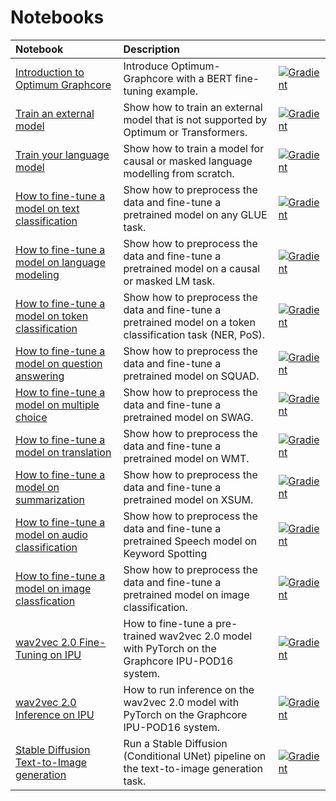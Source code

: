 # Notebooks

| Notebook     |      Description      | |
|:----------|:-------------|:-------------|
| [Introduction to Optimum Graphcore](https://github.com/huggingface/optimum-graphcore/blob/main/notebooks/introduction_to_optimum_graphcore.ipynb) |  Introduce Optimum-Graphcore with a BERT fine-tuning example. | [![Gradient](https://assets.paperspace.io/img/gradient-badge.svg)](https://console.paperspace.com/github/gradient-ai/Graphcore-HuggingFace?machine=Free-IPU-POD16&container=graphcore%2Fpytorch-jupyter%3A2.6.0-ubuntu-20.04-20220804&file=%2Fnotebook-tutorials%2Fintroduction_to_optimum_graphcore.ipynb) |
| [Train an external model](https://github.com/huggingface/optimum-graphcore/blob/main/notebooks/external_model.ipynb) | Show how to train an external model that is not supported by Optimum or Transformers. | [![Gradient](https://assets.paperspace.io/img/gradient-badge.svg)](https://console.paperspace.com/github/huggingface/optimum-graphcore/?container=graphcore%2Fpytorch-jupyter%3A2.6.0-ubuntu-20.04-20220804&machine=Free-IPU-POD16&file=%2Fnotebooks%2Fexternal_model.ipynb) |
| [Train your language model](https://github.com/huggingface/optimum-graphcore/blob/main/notebooks/language_modelling_from_scratch.ipynb) | Show how to train a model for causal or masked language modelling from scratch. | [![Gradient](https://assets.paperspace.io/img/gradient-badge.svg)](https://console.paperspace.com/github/huggingface/optimum-graphcore/?container=graphcore%2Fpytorch-jupyter%3A2.6.0-ubuntu-20.04-20220804&machine=Free-IPU-POD16&file=%2Fnotebooks%2Flanguage_modelling_from_scratch.ipynb) |
| [How to fine-tune a model on text classification](https://github.com/huggingface/optimum-graphcore/blob/main/notebooks/text_classification.ipynb) | Show how to preprocess the data and fine-tune a pretrained model on any GLUE task. | [![Gradient](https://assets.paperspace.io/img/gradient-badge.svg)](https://console.paperspace.com/github/huggingface/optimum-graphcore/?container=graphcore%2Fpytorch-jupyter%3A2.6.0-ubuntu-20.04-20220804&machine=Free-IPU-POD16&file=%2Fnotebooks%2Ftext_classification.ipynb) |
| [How to fine-tune a model on language modeling](https://github.com/huggingface/optimum-graphcore/blob/main/notebooks/language_modeling.ipynb)| Show how to preprocess the data and fine-tune a pretrained model on a causal or masked LM task. | [![Gradient](https://assets.paperspace.io/img/gradient-badge.svg)](https://console.paperspace.com/github/huggingface/optimum-graphcore/?container=graphcore%2Fpytorch-jupyter%3A2.6.0-ubuntu-20.04-20220804&machine=Free-IPU-POD16&file=%2Fnotebooks%2Flanguage_modeling.ipynb) |
| [How to fine-tune a model on token classification](https://github.com/huggingface/optimum-graphcore/blob/main/notebooks/token_classification.ipynb) | Show how to preprocess the data and fine-tune a pretrained model on a token classification task (NER, PoS). | [![Gradient](https://assets.paperspace.io/img/gradient-badge.svg)](https://console.paperspace.com/github/huggingface/optimum-graphcore/?container=graphcore%2Fpytorch-jupyter%3A2.6.0-ubuntu-20.04-20220804&machine=Free-IPU-POD16&file=%2Fnotebooks%2Ftoken_classification.ipynb) |
| [How to fine-tune a model on question answering](https://github.com/huggingface/optimum-graphcore/blob/main/notebooks/question_answering.ipynb)| Show how to preprocess the data and fine-tune a pretrained model on SQUAD. | [![Gradient](https://assets.paperspace.io/img/gradient-badge.svg)](https://console.paperspace.com/github/huggingface/optimum-graphcore/?container=graphcore%2Fpytorch-jupyter%3A2.6.0-ubuntu-20.04-20220804&machine=Free-IPU-POD16&file=%2Fnotebooks%2Fquestion_answering.ipynb) |
| [How to fine-tune a model on multiple choice](https://github.com/huggingface/optimum-graphcore/blob/main/notebooks/multiple_choice.ipynb)| Show how to preprocess the data and fine-tune a pretrained model on SWAG. | [![Gradient](https://assets.paperspace.io/img/gradient-badge.svg)](https://console.paperspace.com/github/huggingface/optimum-graphcore/?container=graphcore%2Fpytorch-jupyter%3A2.6.0-ubuntu-20.04-20220804&machine=Free-IPU-POD16&file=%2Fnotebooks%2Fmultiple_choice.ipynb) |
| [How to fine-tune a model on translation](https://github.com/huggingface/optimum-graphcore/blob/main/notebooks/translation.ipynb) | Show how to preprocess the data and fine-tune a pretrained model on WMT. | [![Gradient](https://assets.paperspace.io/img/gradient-badge.svg)](https://console.paperspace.com/github/huggingface/optimum-graphcore/?container=graphcore%2Fpytorch-jupyter%3A2.6.0-ubuntu-20.04-20220804&machine=Free-IPU-POD16&file=%2Fnotebooks%2Ftranslation.ipynb) |
| [How to fine-tune a model on summarization](https://github.com/huggingface/optimum-graphcore/blob/main/notebooks/summarization.ipynb) | Show how to preprocess the data and fine-tune a pretrained model on XSUM. | [![Gradient](https://assets.paperspace.io/img/gradient-badge.svg)](https://console.paperspace.com/github/huggingface/optimum-graphcore/?container=graphcore%2Fpytorch-jupyter%3A2.6.0-ubuntu-20.04-20220804&machine=Free-IPU-POD16&file=%2Fnotebooks%2Fsummarization.ipynb) | 
| [How to fine-tune a model on audio classification](https://github.com/huggingface/optimum-graphcore/blob/main/notebooks/audio_classification.ipynb)| Show how to preprocess the data and fine-tune a pretrained Speech model on Keyword Spotting | [![Gradient](https://assets.paperspace.io/img/gradient-badge.svg)](https://console.paperspace.com/github/huggingface/optimum-graphcore/?container=graphcore%2Fpytorch-jupyter%3A2.6.0-ubuntu-20.04-20220804&machine=Free-IPU-POD16&file=%2Fnotebooks%2Faudio_classification.ipynb) |
| [How to fine-tune a model on image classfication](https://github.com/huggingface/optimum-graphcore/blob/main/notebooks/image_classification.ipynb) |  Show how to preprocess the data and fine-tune a pretrained model on image classification. | [![Gradient](https://assets.paperspace.io/img/gradient-badge.svg)](https://console.paperspace.com/github/gradient-ai/Graphcore-HuggingFace?machine=Free-IPU-POD16&container=graphcore%2Fpytorch-jupyter%3A2.6.0-ubuntu-20.04-20220804&file=%2Fget-started%2Fwalkthrough.ipynb) | 
| [wav2vec 2.0 Fine-Tuning on IPU](https://github.com/huggingface/optimum-graphcore/blob/main/notebooks/wav2vec2/wav2vec2-fine-tuning-checkpoint.ipynb) |  How to fine-tune a pre-trained wav2vec 2.0 model with PyTorch on the Graphcore IPU-POD16 system.| [![Gradient](https://assets.paperspace.io/img/gradient-badge.svg)](https://console.paperspace.com/github/gradient-ai/Graphcore-HuggingFace?machine=Free-IPU-POD16&container=graphcore%2Fpytorch-jupyter%3A3.0.0-ubuntu-20.04-20221025&file=%2Fnotebook-tutorials%2Fwav2vec2%2Fwav2vec2-fine-tuning-checkpoint.ipynb) |
| [wav2vec 2.0 Inference on IPU](https://github.com/huggingface/optimum-graphcore/blob/main/notebooks/wav2vec2/wav2vec2-inference-checkpoint.ipynb) |  How to run inference on the wav2vec 2.0 model with PyTorch on the Graphcore IPU-POD16 system.| [![Gradient](https://assets.paperspace.io/img/gradient-badge.svg)](https://console.paperspace.com/github/gradient-ai/Graphcore-HuggingFace?machine=Free-IPU-POD16&container=graphcore%2Fpytorch-jupyter%3A3.0.0-ubuntu-20.04-20221025&file=%2Fnotebook-tutorials%2Fwav2vec2%2Fwav2vec2-inference-checkpoint.ipynb) |
[Stable Diffusion Text-to-Image generation](https://github.com/huggingface/optimum-graphcore/blob/main/notebooks/stable_diffusion/text_to_image.ipynb) | Run a Stable Diffusion (Conditional UNet) pipeline on the text-to-image generation task. | [![Gradient](https://assets.paperspace.io/img/gradient-badge.svg)](https://console.paperspace.com/github/huggingface/optimum-graphcore?machine=Free-IPU-POD16&container=graphcore%2Fpytorch-jupyter%3A3.0.0-ubuntu-20.04-20221025&file=%2Fnotebooks%2Fstable_diffusion%2Ftext_to_image.ipynb) |
